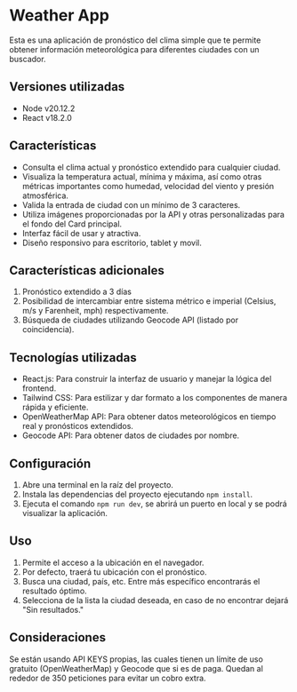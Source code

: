 # Weather App

Esta es una aplicación de pronóstico del clima simple que te permite obtener información meteorológica para diferentes ciudades con un buscador.

## Versiones utilizadas
- Node v20.12.2
- React v18.2.0

## Características

- Consulta el clima actual y pronóstico extendido para cualquier ciudad.
- Visualiza la temperatura actual, mínima y máxima, así como otras métricas importantes como humedad, velocidad del viento y presión atmosférica.
- Valida la entrada de ciudad con un mínimo de 3 caracteres.
- Utiliza imágenes proporcionadas por la API y otras personalizadas para el fondo del Card principal.
- Interfaz fácil de usar y atractiva.
- Diseño responsivo para escritorio, tablet y movil.

## Características adicionales
1. Pronóstico extendido a 3 días
2. Posibilidad de intercambiar entre sistema métrico e imperial (Celsius, m/s y Farenheit, mph) respectivamente.
3. Búsqueda de ciudades utilizando Geocode API (listado por coincidencia).

## Tecnologías utilizadas

- React.js: Para construir la interfaz de usuario y manejar la lógica del frontend.
- Tailwind CSS: Para estilizar y dar formato a los componentes de manera rápida y eficiente.
- OpenWeatherMap API: Para obtener datos meteorológicos en tiempo real y pronósticos extendidos.
- Geocode API: Para obtener datos de ciudades por nombre.

## Configuración

1. Abre una terminal en la raíz del proyecto.
2. Instala las dependencias del proyecto ejecutando `npm install`.
3. Ejecuta el comando `npm run dev`, se abrirá un puerto en local y se podrá visualizar la aplicación.

## Uso
1. Permite el acceso a la ubicación en el navegador.
2. Por defecto, traerá tu ubicación con el pronóstico.
3. Busca una ciudad, país, etc. Entre más específico encontrarás el resultado óptimo.
4. Selecciona de la lista la ciudad deseada, en caso de no encontrar dejará "Sin resultados."

## Consideraciones
Se están usando API KEYS propias, las cuales tienen un límite de uso gratuito (OpenWeatherMap) y Geocode que si es de paga.
Quedan al rededor de 350 peticiones para evitar un cobro extra.





